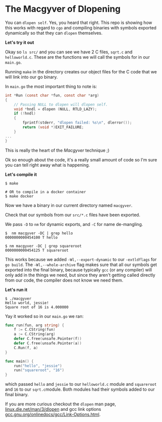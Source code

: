 # The Macgyver of Dlopening

You can `dlopen self`. Yes, you heard that right. This repo is showing how this
works with regard to `cgo` and compiling binaries with symbols exported
dynamically so that they can `dlopen` themselves.

**Let's try it out**

Okay so `ls src/` and you can see we have 2 C files, `sqrt.c` and `helloworld.c`.
These are the functions we will call the symbols for in our `main.go`.

Running `make` in the directory creates our object files for the C code that we
will link into our go binary.

In `main.go` the most important thing to note is:

```C
int *Run (const char *fun, const char *arg)
{
    // Passing NULL to dlopen will dlopen self.
    void *hndl = dlopen (NULL, RTLD_LAZY);
    if (!hndl)
    {
        fprintf(stderr, "dlopen failed: %s\n", dlerror());
        return (void *)EXIT_FAILURE;
    }
...
}
```

This is really the heart of the *Macgyver* technique ;)

Ok so enough about the code, it's a really small amount of code so I'm sure you
can tell right away what is happening.

**Let's compile it**

```console
$ make

# OR to compile in a docker container
$ make docker
```

Now we have a binary in our current directory named `macgyver`.

Check that our symbols from our `src/*.c` files have been exported.

We pass `-D` to `nm` for dynamic exports, and `-C` for name de-mangling.

```console
$  nm macgyver -DC | grep hello
0000000000454100 T hello

$ nm macgyver -DC | grep squareroot
0000000000454125 T squareroot
```

This works because we added `-Wl,--export-dynamic` to our `-extldflags` for `go
build`. The `-Wl,--whole-archive` flag makes sure that all our symbols get
exported into the final binary, because typically `gcc` (or any compiler) will
only add in the things we need, but since they aren't getting called directly
from our code, the compiler does not know we need them.

**Let's run it**

```console
$ ./macgyver
Hello world, jessie!
Square root of 16 is 4.000000
```

Yay it worked so in our `main.go` we ran:

```go
func run(fun, arg string) {
    f := C.CString(fun)
    a := C.CString(arg)
    defer C.free(unsafe.Pointer(f))
    defer C.free(unsafe.Pointer(a))
    C.Run(f, a)
}

func main() {
    run("hello", "jessie")
    run("squareroot", "16")
}
```

which passed `hello` and `jessie` to our `helloworld.c` module and
`squareroot` and `16` to our `sqrt.c`module. Both modules had their
symbols added to our final binary.

If you are more curious checkout the `dlopen` man page,
[linux.die.net/man/3/dlopen](http://linux.die.net/man/3/dlopen) and
gcc link options
[gcc.gnu.org/onlinedocs/gcc/Link-Options.html](https://gcc.gnu.org/onlinedocs/gcc/Link-Options.html).
